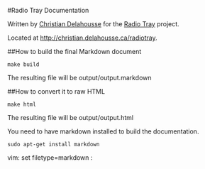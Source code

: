 #Radio Tray Documentation

Written by [Christian Delahousse](http://christian.delahousse.ca) for the [Radio
Tray](http://radiotray.sourceforge.net/) project.

Located at <http://christian.delahousse.ca/radiotray>.

##How to build the final Markdown document

	make build

The resulting file will be output/output.markdown

##How to convert it to raw HTML

	make html

The resulting file will be output/output.html

You need to have markdown installed to build the documentation.

	sudo apt-get install markdown


vim: set filetype=markdown :
